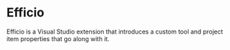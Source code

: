 # Efficio
Efficio is a Visual Studio extension that introduces a custom tool and project item properties that go along with it.
